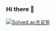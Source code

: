 ### Hi there 👋

[![Solved.ac프로필](http://mazassumnida.wtf/api/v2/generate_badge?boj=wrim05)](https://solved.ac/wrim05)

<!--
**woorim05/woorim05** is a ✨ _special_ ✨ repository because its `README.md` (this file) appears on your GitHub profile.

Here are some ideas to get you started:

- 🔭 I’m currently working on ...
- 🌱 I’m currently learning ...
- 👯 I’m looking to collaborate on ...
- 🤔 I’m looking for help with ...
- 💬 Ask me about ...
- 📫 How to reach me: ...
- 😄 Pronouns: ...
- ⚡ Fun fact: ...
-->
